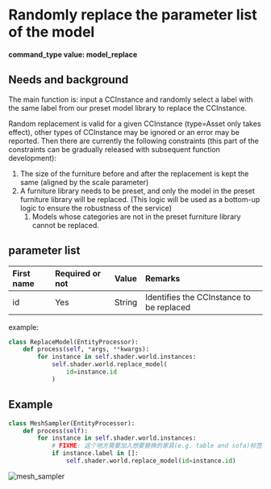 
# Randomly replace the parameter list of the model

**command_type value: model_replace**

## Needs and background

The main function is: input a CCInstance and randomly select a label with the same label from our preset model library to replace the CCInstance.

Random replacement is valid for a given CCInstance (type=Asset only takes effect), other types of CCInstance may be ignored or an error may be reported. Then there are currently the following constraints (this part of the constraints can be gradually released with subsequent function development):

1. The size of the furniture before and after the replacement is kept the same (aligned by the scale parameter)
2. A furniture library needs to be preset, and only the model in the preset furniture library will be replaced. (This logic will be used as a bottom-up logic to ensure the robustness of the service)
   1. Models whose categories are not in the preset furniture library cannot be replaced.

## parameter list

| First name | Required or not | Value | Remarks |
| :--------- | :------- | :----- | :--------------------- |
| id | Yes | String | Identifies the CCInstance to be replaced |

example:
```python
class ReplaceModel(EntityProcessor):
    def process(self, *args, **kwargs):
        for instance in self.shader.world.instances:
            self.shader.world.replace_model(
                id=instance.id
            )
```

## Example
```python
class MeshSampler(EntityProcessor):
    def process(self):
        for instance in self.shader.world.instances:
            # FIXME: 这个地方需要加入想要替换的家具(e.g. table and sofa)标签
            if instance.label in []:
                self.shader.world.replace_model(id=instance.id)
```
![mesh_sampler](../examples_figs/mesh_sampler.png)